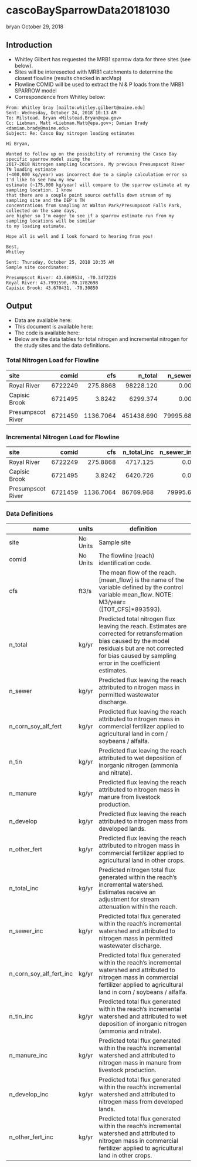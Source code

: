cascoBaySparrowData20181030
================
bryan
October 29, 2018

Introduction
------------

-   Whitley Gilbert has requested the MRB1 sparrow data for three sites (see below).
-   Sites will be interesected with MRB1 catchments to determine the closest flowline (results checked in arcMap)
-   Flowline COMID will be used to extract the N & P loads from the MRB1 SPARROW model
-   Correspondence from Whitley below:

<!-- -->

    From: Whitley Gray [mailto:whitley.gilbert@maine.edu] 
    Sent: Wednesday, October 24, 2018 10:13 AM
    To: Milstead, Bryan <Milstead.Bryan@epa.gov>
    Cc: Liebman, Matt <Liebman.Matt@epa.gov>; Damian Brady <damian.brady@maine.edu>
    Subject: Re: Casco Bay nitrogen loading estimates
     
    Hi Bryan,
     
    Wanted to follow up on the possibility of rerunning the Casco Bay specific sparrow model using the 
    2017-2018 Nitrogen sampling locations. My previous Presumpscot River TN loading estimate 
    (~400,000 kg/year) was incorrect due to a simple calculation error so I'd like to see how my new 
    estimate (~175,000 kg/year) will compare to the sparrow estimate at my sampling location. I know 
    that there are a couple point source outfalls down stream of my sampling site and the DEP's TN 
    concentrations from sampling at Walton Park/Presumpscot Falls Park, collected on the same days, 
    are higher so I'm eager to see if a sparrow estimate run from my sampling locations will be similar 
    to my loading estimate.
     
    Hope all is well and I look forward to hearing from you!
     
    Best,
    Whitley

    Sent: Thursday, October 25, 2018 10:35 AM
    Sample site coordinates:

    Presumpscot River: 43.6869534, -70.3472226
    Royal River: 43.7991590,-70.1782698
    Capisic Brook: 43.670431, -70.30850

Output
------

-   Data are available here:
-   This document is available here:
-   The code is available here:
-   Below are the data tables for total nitrogen and incremental nitrogen for the study sites and the data definitions.

### Total Nitrogen Load for Flowline

| site              |    comid|        cfs|    n\_total|  n\_sewer|  n\_corn\_soy\_alf\_fert|       n\_tin|    n\_manure|  n\_develop|  n\_other\_fert|
|:------------------|--------:|----------:|-----------:|---------:|------------------------:|------------:|------------:|-----------:|---------------:|
| Royal River       |  6722249|   275.8868|   98228.120|      0.00|              5454.122457|   30218.1993|   7081.34693|   43992.547|      11481.9042|
| Capisic Brook     |  6721495|     3.8242|    6299.374|      0.00|                 5.246544|     460.2377|     10.31095|    5808.964|         14.6148|
| Presumpscot River |  6721459|  1136.7064|  451438.690|  79995.68|             14074.922239|  136199.9859|  13572.56019|  180752.891|      26842.6526|

### Incremental Nitrogen Load for Flowline

| site              |    comid|        cfs|  n\_total\_inc|  n\_sewer\_inc|  n\_corn\_soy\_alf\_fert\_inc|  n\_tin\_inc|  n\_manure\_inc|  n\_develop\_inc|  n\_other\_fert\_inc|
|:------------------|--------:|----------:|--------------:|--------------:|-----------------------------:|------------:|---------------:|----------------:|--------------------:|
| Royal River       |  6722249|   275.8868|       4717.125|           0.00|                     21.534475|     524.6902|        34.26568|         4076.648|             59.98655|
| Capisic Brook     |  6721495|     3.8242|       6420.726|           0.00|                      5.347613|     469.1037|        10.50958|         5920.868|             14.89634|
| Presumpscot River |  6721459|  1136.7064|      86769.968|       79995.68|                     10.630866|     517.0644|        19.12450|         6197.857|             29.61340|

### Data Definitions

<table style="width:100%;">
<colgroup>
<col width="28%" />
<col width="10%" />
<col width="61%" />
</colgroup>
<thead>
<tr class="header">
<th>name</th>
<th>units</th>
<th>definition</th>
</tr>
</thead>
<tbody>
<tr class="odd">
<td>site</td>
<td>No Units</td>
<td>Sample site</td>
</tr>
<tr class="even">
<td>comid</td>
<td>No Units</td>
<td>The flowline (reach) identification code.</td>
</tr>
<tr class="odd">
<td>cfs</td>
<td>ft3/s</td>
<td>The mean flow of the reach. [mean_flow] is the name of the variable defined by the control variable mean_flow. NOTE: M3/year=([TOT_CFS]*893593).</td>
</tr>
<tr class="even">
<td>n_total</td>
<td>kg/yr</td>
<td>Predicted total nitrogen flux leaving the reach. Estimates are corrected for retransformation bias caused by the model residuals but are not corrected for bias caused by sampling error in the coefficient estimates.</td>
</tr>
<tr class="odd">
<td>n_sewer</td>
<td>kg/yr</td>
<td>Predicted flux leaving the reach attributed to nitrogen mass in permitted wastewater discharge.</td>
</tr>
<tr class="even">
<td>n_corn_soy_alf_fert</td>
<td>kg/yr</td>
<td>Predicted flux leaving the reach attributed to nitrogen mass in commercial fertilizer applied to agricultural land in corn / soybeans / alfalfa.</td>
</tr>
<tr class="odd">
<td>n_tin</td>
<td>kg/yr</td>
<td>Predicted flux leaving the reach attributed to wet deposition of inorganic nitrogen (ammonia and nitrate).</td>
</tr>
<tr class="even">
<td>n_manure</td>
<td>kg/yr</td>
<td>Predicted flux leaving the reach attributed to nitrogen mass in manure from livestock production.</td>
</tr>
<tr class="odd">
<td>n_develop</td>
<td>kg/yr</td>
<td>Predicted flux leaving the reach attributed to nitrogen mass from developed lands.</td>
</tr>
<tr class="even">
<td>n_other_fert</td>
<td>kg/yr</td>
<td>Predicted flux leaving the reach attributed to nitrogen mass in commercial fertilizer applied to agricultural land in other crops.</td>
</tr>
<tr class="odd">
<td>n_total_inc</td>
<td>kg/yr</td>
<td>Predicted nitrogen total flux generated within the reach’s incremental watershed. Estimates receive an adjustment for stream attenuation within the reach.</td>
</tr>
<tr class="even">
<td>n_sewer_inc</td>
<td>kg/yr</td>
<td>Predicted total flux generated within the reach’s incremental watershed and attributed to nitrogen mass in permitted wastewater discharge.</td>
</tr>
<tr class="odd">
<td>n_corn_soy_alf_fert_inc</td>
<td>kg/yr</td>
<td>Predicted total flux generated within the reach’s incremental watershed and attributed to nitrogen mass in commercial fertilizer applied to agricultural land in corn / soybeans / alfalfa.</td>
</tr>
<tr class="even">
<td>n_tin_inc</td>
<td>kg/yr</td>
<td>Predicted total flux generated within the reach’s incremental watershed and attributed to wet deposition of inorganic nitrogen (ammonia and nitrate).</td>
</tr>
<tr class="odd">
<td>n_manure_inc</td>
<td>kg/yr</td>
<td>Predicted total flux generated within the reach’s incremental watershed and attributed to nitrogen mass in manure from livestock production.</td>
</tr>
<tr class="even">
<td>n_develop_inc</td>
<td>kg/yr</td>
<td>Predicted total flux generated within the reach’s incremental watershed and attributed to nitrogen mass from developed lands.</td>
</tr>
<tr class="odd">
<td>n_other_fert_inc</td>
<td>kg/yr</td>
<td>Predicted total flux generated within the reach’s incremental watershed and attributed to nitrogen mass in commercial fertilizer applied to agricultural land in other crops.</td>
</tr>
</tbody>
</table>
